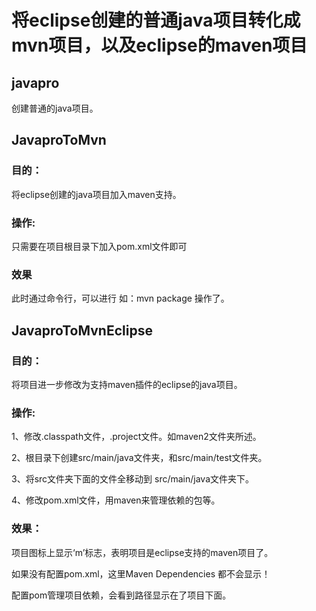 
# 将eclipse创建的普通java项目转化成mvn项目，以及eclipse的maven项目

## javapro

创建普通的java项目。

## JavaproToMvn

### 目的：
将eclipse创建的java项目加入maven支持。

### 操作:
只需要在项目根目录下加入pom.xml文件即可

### 效果
此时通过命令行，可以进行 如：mvn package 操作了。

## JavaproToMvnEclipse

### 目的：
将项目进一步修改为支持maven插件的eclipse的java项目。

### 操作:

1、修改.classpath文件，.project文件。如maven2文件夹所述。

2、根目录下创建src/main/java文件夹，和src/main/test文件夹。

3、将src文件夹下面的文件全移动到 src/main/java文件夹下。

4、修改pom.xml文件，用maven来管理依赖的包等。

### 效果：

项目图标上显示‘m’标志，表明项目是eclipse支持的maven项目了。

如果没有配置pom.xml，这里Maven Dependencies 都不会显示！

配置pom管理项目依赖，会看到路径显示在了项目下面。
